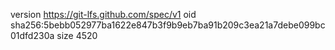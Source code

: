version https://git-lfs.github.com/spec/v1
oid sha256:5bebb052977ba1622e847b3f9b9eb7ba91b209c3ea21a7debe099bc01dfd230a
size 4520
